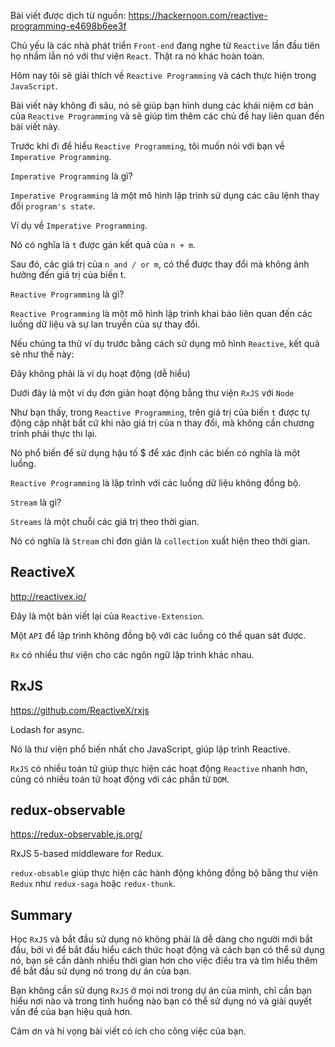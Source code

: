 Bài viết được dịch từ nguồn: https://hackernoon.com/reactive-programming-e4698b6ee3f

Chủ yếu là các nhà phát triển `Front-end` đang nghe từ `Reactive` lần đầu tiên họ nhầm lẫn nó với thư viện `React`. Thật ra nó khác hoàn toàn.

Hôm nay tôi sẽ giải thích về `Reactive Programming` và cách thực hiện trong `JavaScript`.

Bài viết này không đi sâu, nó sẽ giúp bạn hình dung các khái niệm cơ bản của `Reactive Programming` và sẽ giúp tìm thêm các chủ đề hay liên quan đến bài viết này.

Trước khi đi để hiểu `Reactive Programming`, tôi muốn nói với bạn về `Imperative Programming`.

`Imperative Programming` là gì?

`Imperative Programming` là một mô hình lập trình sử dụng các câu lệnh thay đổi `program's state`.

Ví dụ về `Imperative Programming`.

Nó có nghĩa là `t` được gán kết quả của `n + m`.

Sau đó, các giá trị của `n and / or m`, có thể được thay đổi mà không ảnh hưởng đến giá trị của biến t.

`Reactive Programming` là gì?

`Reactive Programming` là một mô hình lập trình khai báo liên quan đến các luồng dữ liệu và sự lan truyền của sự thay đổi.

Nếu chúng ta thử ví dụ trước bằng cách sử dụng mô hình `Reactive`, kết quả sẽ như thế này:

Đây không phải là ví dụ hoạt động (dễ hiểu)

Dưới đây là một ví dụ đơn giản hoạt động bằng thư viện `RxJS` với `Node`

Như bạn thấy, trong `Reactive Programming`, trên giá trị của biến `t` được tự động cập nhật bất cứ khi nào giá trị của n thay đổi, mà không cần chương trình phải thực thi lại.

Nó phổ biến để sử dụng hậu tố $ để xác định các biến có nghĩa là một luồng.

`Reactive Programming` là lập trình với các luồng dữ liệu không đồng bộ.

`Stream` là gì?

`Streams` là một chuỗi các giá trị theo thời gian.

Nó có nghĩa là `Stream` chỉ đơn giản là `collection` xuất hiện theo thời gian.

## ReactiveX

http://reactivex.io/

Đây là một bản viết lại của `Reactive-Extension`.

Một `API` để lập trình không đồng bộ với các luồng có thể quan sát được.

`Rx` có nhiều thư viện cho các ngôn ngữ lập trình khác nhau.

## RxJS

https://github.com/ReactiveX/rxjs

Lodash for async.

Nó là thư viện phổ biến nhất cho JavaScript, giúp lập trình Reactive.

`RxJS` có nhiều toán tử giúp thực hiện các hoạt động `Reactive` nhanh hơn, cũng có nhiều toán tử hoạt động với các phần tử `DOM`.

## redux-observable

https://redux-observable.js.org/

RxJS 5-based middleware for Redux.

`redux-obsable` giúp thực hiện các hành động không đồng bộ bằng thư viện `Redux` như `redux-saga` hoặc `redux-thunk`.

## Summary

Học `RxJS` và bắt đầu sử dụng nó không phải là dễ dàng cho người mới bắt đầu, bởi vì để bắt đầu hiểu cách thức hoạt động và cách bạn có thể sử dụng nó, bạn sẽ cần dành nhiều thời gian hơn cho việc điều tra và tìm hiểu thêm để bắt đầu sử dụng nó trong dự án của bạn.

Bạn không cần sử dụng `RxJS` ở mọi nơi trong dự án của mình, chỉ cần bạn hiểu nơi nào và trong tình huống nào bạn có thể sử dụng nó và giải quyết vấn đề của bạn hiệu quả hơn.

Cảm ơn và hi vọng bài viết có ích cho công việc của bạn.